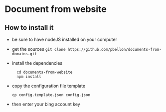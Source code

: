 # Document from website
## How to install it 
- be sure to have nodeJS installed on your computer
- get the sources
  ```git clone https://github.com/pbellon/documents-from-domains.git```
- install the dependencies

  ```
    cd documents-from-website
    npm install
  ```
- copy the configuration file template

  ```
  cp config.template.json config.json 
  ```
- then enter your bing account key 

